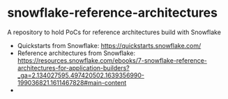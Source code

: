 # snowflake-reference-architectures
A repository to hold PoCs for reference architectures build with Snowflake

* Quickstarts from Snowflake: https://quickstarts.snowflake.com/
* Reference architectures from Snowflake: https://resources.snowflake.com/ebooks/7-snowflake-reference-architectures-for-application-builders?_ga=2.134027595.497420502.1639356990-199036821.1611467828#main-content
* 
